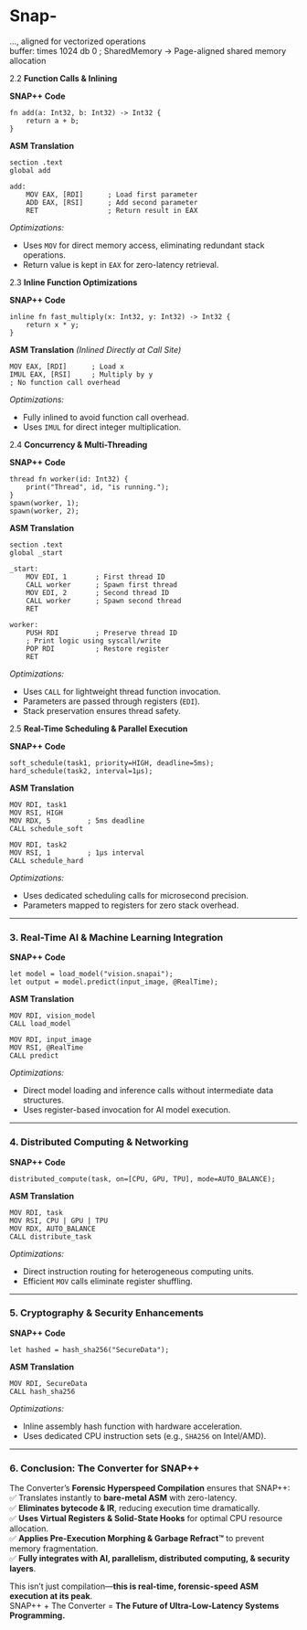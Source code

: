 # Snap-

..., aligned for vectorized operations  
buffer: times 1024 db 0         ; SharedMemory → Page-aligned shared memory allocation  

2.2 **Function Calls & Inlining**

**SNAP++ Code**  
```snap++
fn add(a: Int32, b: Int32) -> Int32 {
    return a + b;
}
```

**ASM Translation**  
```assembly
section .text
global add

add:
    MOV EAX, [RDI]      ; Load first parameter
    ADD EAX, [RSI]      ; Add second parameter
    RET                 ; Return result in EAX
```

*Optimizations:*  
- Uses `MOV` for direct memory access, eliminating redundant stack operations.  
- Return value is kept in `EAX` for zero-latency retrieval.  

2.3 **Inline Function Optimizations**

**SNAP++ Code**  
```snap++
inline fn fast_multiply(x: Int32, y: Int32) -> Int32 {
    return x * y;
}
```

**ASM Translation** *(Inlined Directly at Call Site)*  
```assembly
MOV EAX, [RDI]      ; Load x
IMUL EAX, [RSI]     ; Multiply by y
; No function call overhead
```

*Optimizations:*  
- Fully inlined to avoid function call overhead.  
- Uses `IMUL` for direct integer multiplication.  

2.4 **Concurrency & Multi-Threading**

**SNAP++ Code**  
```snap++
thread fn worker(id: Int32) {
    print("Thread", id, "is running.");
}
spawn(worker, 1);
spawn(worker, 2);
```

**ASM Translation**  
```assembly
section .text
global _start

_start:
    MOV EDI, 1       ; First thread ID
    CALL worker      ; Spawn first thread
    MOV EDI, 2       ; Second thread ID
    CALL worker      ; Spawn second thread
    RET

worker:
    PUSH RDI         ; Preserve thread ID
    ; Print logic using syscall/write
    POP RDI          ; Restore register
    RET
```

*Optimizations:*  
- Uses `CALL` for lightweight thread function invocation.  
- Parameters are passed through registers (`EDI`).  
- Stack preservation ensures thread safety.  

2.5 **Real-Time Scheduling & Parallel Execution**

**SNAP++ Code**  
```snap++
soft_schedule(task1, priority=HIGH, deadline=5ms);
hard_schedule(task2, interval=1μs);
```

**ASM Translation**  
```assembly
MOV RDI, task1
MOV RSI, HIGH
MOV RDX, 5         ; 5ms deadline
CALL schedule_soft

MOV RDI, task2
MOV RSI, 1         ; 1μs interval
CALL schedule_hard
```

*Optimizations:*  
- Uses dedicated scheduling calls for microsecond precision.  
- Parameters mapped to registers for zero stack overhead.  

---

### 3. **Real-Time AI & Machine Learning Integration**

**SNAP++ Code**  
```snap++
let model = load_model("vision.snapai");
let output = model.predict(input_image, @RealTime);
```

**ASM Translation**  
```assembly
MOV RDI, vision_model
CALL load_model

MOV RDI, input_image
MOV RSI, @RealTime
CALL predict
```

*Optimizations:*  
- Direct model loading and inference calls without intermediate data structures.  
- Uses register-based invocation for AI model execution.  

---

### 4. **Distributed Computing & Networking**

**SNAP++ Code**  
```snap++
distributed_compute(task, on=[CPU, GPU, TPU], mode=AUTO_BALANCE);
```

**ASM Translation**  
```assembly
MOV RDI, task
MOV RSI, CPU | GPU | TPU
MOV RDX, AUTO_BALANCE
CALL distribute_task
```

*Optimizations:*  
- Direct instruction routing for heterogeneous computing units.  
- Efficient `MOV` calls eliminate register shuffling.  

---

### 5. **Cryptography & Security Enhancements**

**SNAP++ Code**  
```snap++
let hashed = hash_sha256("SecureData");
```

**ASM Translation**  
```assembly
MOV RDI, SecureData
CALL hash_sha256
```

*Optimizations:*  
- Inline assembly hash function with hardware acceleration.  
- Uses dedicated CPU instruction sets (e.g., `SHA256` on Intel/AMD).  

---

### **6. Conclusion: The Converter for SNAP++**

The Converter’s **Forensic Hyperspeed Compilation** ensures that SNAP++:  
✅ Translates instantly to **bare-metal ASM** with zero-latency.  
✅ **Eliminates bytecode & IR**, reducing execution time dramatically.  
✅ **Uses Virtual Registers & Solid-State Hooks** for optimal CPU resource allocation.  
✅ **Applies Pre-Execution Morphing & Garbage Refract™** to prevent memory fragmentation.  
✅ **Fully integrates with AI, parallelism, distributed computing, & security layers**.  

This isn’t just compilation—**this is real-time, forensic-speed ASM execution at its peak**.  
SNAP++ + The Converter = **The Future of Ultra-Low-Latency Systems Programming.**

